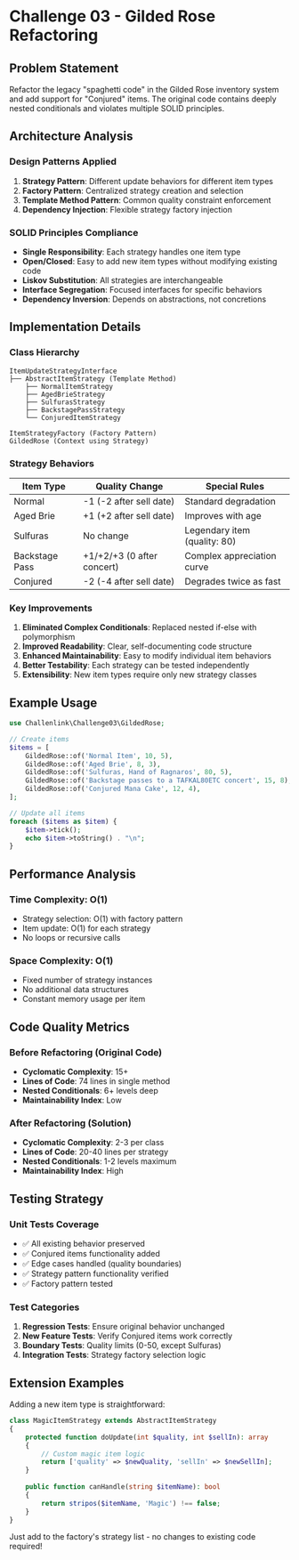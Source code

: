 # Challenge 03 - Gilded Rose Refactoring

## Problem Statement

Refactor the legacy "spaghetti code" in the Gilded Rose inventory system and add support for "Conjured" items. The original code contains deeply nested conditionals and violates multiple SOLID principles.

## Architecture Analysis

### Design Patterns Applied

1. **Strategy Pattern**: Different update behaviors for different item types
2. **Factory Pattern**: Centralized strategy creation and selection
3. **Template Method Pattern**: Common quality constraint enforcement
4. **Dependency Injection**: Flexible strategy factory injection

### SOLID Principles Compliance

- **Single Responsibility**: Each strategy handles one item type
- **Open/Closed**: Easy to add new item types without modifying existing code
- **Liskov Substitution**: All strategies are interchangeable
- **Interface Segregation**: Focused interfaces for specific behaviors
- **Dependency Inversion**: Depends on abstractions, not concretions

## Implementation Details

### Class Hierarchy

```
ItemUpdateStrategyInterface
├── AbstractItemStrategy (Template Method)
    ├── NormalItemStrategy
    ├── AgedBrieStrategy
    ├── SulfurasStrategy
    ├── BackstagePassStrategy
    └── ConjuredItemStrategy

ItemStrategyFactory (Factory Pattern)
GildedRose (Context using Strategy)
```

### Strategy Behaviors

| Item Type | Quality Change | Special Rules |
|-----------|----------------|---------------|
| Normal | -1 (-2 after sell date) | Standard degradation |
| Aged Brie | +1 (+2 after sell date) | Improves with age |
| Sulfuras | No change | Legendary item (quality: 80) |
| Backstage Pass | +1/+2/+3 (0 after concert) | Complex appreciation curve |
| Conjured | -2 (-4 after sell date) | Degrades twice as fast |

### Key Improvements

1. **Eliminated Complex Conditionals**: Replaced nested if-else with polymorphism
2. **Improved Readability**: Clear, self-documenting code structure
3. **Enhanced Maintainability**: Easy to modify individual item behaviors
4. **Better Testability**: Each strategy can be tested independently
5. **Extensibility**: New item types require only new strategy classes

## Example Usage

```php
use Challenlink\Challenge03\GildedRose;

// Create items
$items = [
    GildedRose::of('Normal Item', 10, 5),
    GildedRose::of('Aged Brie', 8, 3),
    GildedRose::of('Sulfuras, Hand of Ragnaros', 80, 5),
    GildedRose::of('Backstage passes to a TAFKAL80ETC concert', 15, 8),
    GildedRose::of('Conjured Mana Cake', 12, 4),
];

// Update all items
foreach ($items as $item) {
    $item->tick();
    echo $item->toString() . "\n";
}
```

## Performance Analysis

### Time Complexity: O(1)
- Strategy selection: O(1) with factory pattern
- Item update: O(1) for each strategy
- No loops or recursive calls

### Space Complexity: O(1)
- Fixed number of strategy instances
- No additional data structures
- Constant memory usage per item

## Code Quality Metrics

### Before Refactoring (Original Code)
- **Cyclomatic Complexity**: 15+
- **Lines of Code**: 74 lines in single method
- **Nested Conditionals**: 6+ levels deep
- **Maintainability Index**: Low

### After Refactoring (Solution)
- **Cyclomatic Complexity**: 2-3 per class
- **Lines of Code**: 20-40 lines per strategy
- **Nested Conditionals**: 1-2 levels maximum
- **Maintainability Index**: High

## Testing Strategy

### Unit Tests Coverage
- ✅ All existing behavior preserved
- ✅ Conjured items functionality added
- ✅ Edge cases handled (quality boundaries)
- ✅ Strategy pattern functionality verified
- ✅ Factory pattern tested

### Test Categories
1. **Regression Tests**: Ensure original behavior unchanged
2. **New Feature Tests**: Verify Conjured items work correctly
3. **Boundary Tests**: Quality limits (0-50, except Sulfuras)
4. **Integration Tests**: Strategy factory selection logic

## Extension Examples

Adding a new item type is straightforward:

```php
class MagicItemStrategy extends AbstractItemStrategy
{
    protected function doUpdate(int $quality, int $sellIn): array
    {
        // Custom magic item logic
        return ['quality' => $newQuality, 'sellIn' => $newSellIn];
    }
    
    public function canHandle(string $itemName): bool
    {
        return stripos($itemName, 'Magic') !== false;
    }
}
```

Just add to the factory's strategy list - no changes to existing code required!
